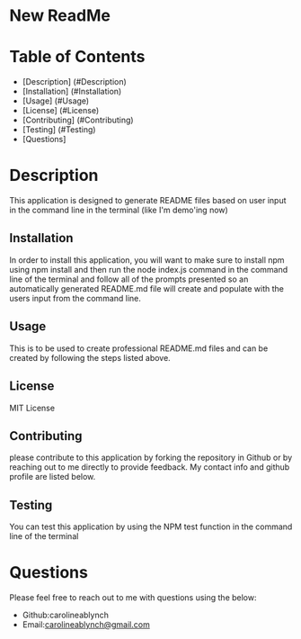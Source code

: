 # New ReadMe

# Table of Contents

* [Description] (#Description)
* [Installation] (#Installation)
* [Usage] (#Usage)
* [License] (#License)
* [Contributing] (#Contributing)
* [Testing] (#Testing)
* [Questions]

# Description
This application is designed to generate README files based on user input in the command line in the terminal (like I'm demo'ing now)
## Installation
In order to install this application, you will want to make sure to install npm using npm install and then run the node index.js command in the command line of the terminal and follow all of the prompts presented so an automatically generated README.md file will create and populate with the users input from the command line. 
## Usage
This is to be used to create professional README.md files and can be created by following the steps listed above.
## License 
MIT License
## Contributing 
please contribute to this application by forking the repository in Github or by reaching out to me directly to provide feedback. My contact info and github profile are listed below.
## Testing 
You can test this application by using the NPM test function in the command line of the terminal

# Questions 
Please feel free to reach out to me with questions using the below:
* Github:carolineablynch 
* Email:carolineablynch@gmail.com